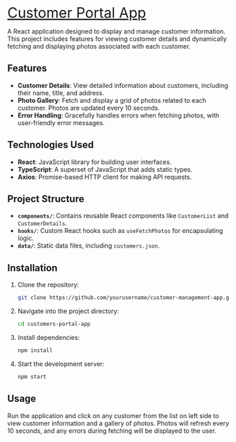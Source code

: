 <a href="https://www.loom.com/share/91dc6e636c8342238fac2b50fcecc130?sid=e74a7739-29e1-4c0f-9019-60de1938a983" style="font-size:32px;">Customer Portal App</a>

A React application designed to display and manage customer information. This project includes features for viewing customer details and dynamically fetching and displaying photos associated with each customer.

## Features

- **Customer Details**: View detailed information about customers, including their name, title, and address.
- **Photo Gallery**: Fetch and display a grid of photos related to each customer. Photos are updated every 10 seconds.
- **Error Handling**: Gracefully handles errors when fetching photos, with user-friendly error messages.

## Technologies Used

- **React**: JavaScript library for building user interfaces.
- **TypeScript**: A superset of JavaScript that adds static types.
- **Axios**: Promise-based HTTP client for making API requests.

## Project Structure

- **`components/`**: Contains reusable React components like `CustomerList` and `CustomerDetails`.
- **`hooks/`**: Custom React hooks such as `useFetchPhotos` for encapsulating logic.
- **`data/`**: Static data files, including `customers.json`.


## Installation

1. Clone the repository:
   ```bash
   git clone https://github.com/yourusername/customer-management-app.git
2. Navigate into the project directory:
   ```bash
   cd customers-portal-app
3. Install dependencies:
   ```bash
   npm install
4. Start the development server:
   ```bash
   npm start


## Usage

Run the application and click on any customer from the list on left side to view customer information and a gallery of photos. Photos will refresh every 10 seconds, and any errors during fetching will be displayed to the user.
